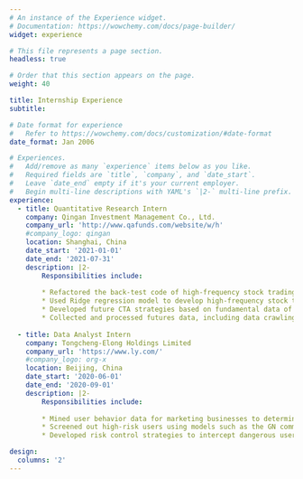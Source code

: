 ```yaml
---
# An instance of the Experience widget.
# Documentation: https://wowchemy.com/docs/page-builder/
widget: experience

# This file represents a page section.
headless: true

# Order that this section appears on the page.
weight: 40

title: Internship Experience
subtitle:

# Date format for experience
#   Refer to https://wowchemy.com/docs/customization/#date-format
date_format: Jan 2006

# Experiences.
#   Add/remove as many `experience` items below as you like.
#   Required fields are `title`, `company`, and `date_start`.
#   Leave `date_end` empty if it's your current employer.
#   Begin multi-line descriptions with YAML's `|2-` multi-line prefix.
experience:
  - title: Quantitative Research Intern
    company: Qingan Investment Management Co., Ltd.
    company_url: 'http://www.qafunds.com/website/w/h'
    #company_logo: qingan
    location: Shanghai, China
    date_start: '2021-01-01'
    date_end: '2021-07-31'
    description: |2-
        Responsibilities include:
        
        * Refactored the back-test code of high-frequency stock trading strategies in Python, increasing the running speedby a factor of over three hundred
        * Used Ridge regression model to develop high-frequency stock trading strategies with Sharpe ratio of over 1.5
        * Developed future CTA strategies based on fundamental data of ferrous metals with Sharpe ratio of over 2.5
        * Collected and processed futures data, including data crawling and data cleaning, and deployed the data on Linux servers for daily updating of tasks
        
  - title: Data Analyst Intern
    company: Tongcheng-Elong Holdings Limited
    company_url: 'https://www.ly.com/'
    #company_logo: org-x
    location: Beijing, China
    date_start: '2020-06-01'
    date_end: '2020-09-01'
    description: |2-
        Responsibilities include:
        
        * Mined user behavior data for marketing businesses to determine if they had been attacked
        * Screened out high-risk users using models such as the GN community discovery algorithm; added users to the blacklist
        * Developed risk control strategies to intercept dangerous users and conduct offline testing.

design:
  columns: '2'
---
```

